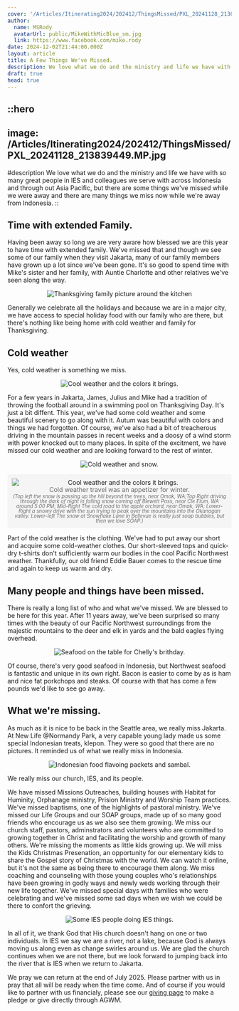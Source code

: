 ```yaml
---
cover: '/Articles/Itinerating2024/202412/ThingsMissed/PXL_20241128_213839449.MP.jpg'
author:
  name: MSRody
  avatarUrl: public/MikeWithMicBlue_sm.jpg
  link: https://www.facebook.com/mike.rody
date: 2024-12-02T21:44:00.000Z
layout: article
title: A Few Things We've Missed.
description: We love what we do and the ministry and life we have with so many great people in IES and coleges we serve with across Indonesia and through out Asia Pacific, but there are some things we've missed while we were away and there are many things we miss now while we're away from Indonesia.
draft: true
head: true
---
```


::hero
---
image: /Articles/Itinerating2024/202412/ThingsMissed/PXL_20241128_213839449.MP.jpg
---

#description
We love what we do and the ministry and life we have with so many great people in IES and colleagues we serve with across Indonesia and through out Asia Pacific, but there are some things we've missed while we were away and there are many things we miss now while we're away from Indonesia.
::

## Time with extended Family.

Having been away so long we are very aware how blessed we are this year to have time with extended family. We've missed that and though we see some of our family when they visit Jakarta, many of our family members have grown up a lot since we've been gone. It's so good to spend time with Mike's sister and her family, with Auntie Charlotte and other relatives we've seen along the way.

<center> 

![Thanksgiving family picture around the kitchen](/Articles/Itinerating2024/202412/ThingsMissed/PXL_20241129_011504537.MP.jpg) 

</center>

Generally we celebrate all the holidays and because we are in a major city, we have access to special holiday food with our family who are there, but there's nothing like being home with cold weather and family for Thanksgiving.

## Cold weather

Yes, cold weather is something we miss. 

<center>

![Cool weather and the colors it brings.](/Articles/Itinerating2024/202412/ThingsMissed/CoolWeatherCOLLAGE.jpg)

</center>

For a few years in Jakarta, James, Julius and Mike had a tradition of throwing the football around in a swimming pool on Thanksgiving Day. It's just a bit diffent. This year, we've had some cold weather and some beautiful scenery to go along with it. Autum was beautiful with colors and things we had forgotten. Of course, we've also had a bit of treacherous driving in the mountain passes in recent weeks and a doosy of a wind storm with power knocked out to many places. In spite of the excitment, we have missed our cold weather and are looking forward to the rest of winter. 

<center>

![Cold weather and snow.](/Articles/Itinerating2024/202412/ThingsMissed/ColdWeather-COLLAGE.jpg)

</center>

<div style="border-radius: 2%;background-color: WhiteSmoke;display: flex;flex-direction: column; text-align: center;"> 
<img style="border-radius: 2%; margin: 0%;padding-right: 2%;padding-left: 2%;padding-top: 2%;" src="/Articles/Itinerating2024/202412/ThingsMissed/CoolWeatherCOLLAGE.jpg" alt="Cool weather and the colors it brings.">
<div style="line-height: 120%;padding-right: 2%;padding-left: 2%;padding-bottom: .25%;color:DimGray;">
  Cold weather travel was an appetizer for winter.
  </div>
<div style="font-size: 80%;font-style: italic;line-height: 98%;padding-right: 2%;padding-left: 2%;padding-bottom: 2%;color:DimGray;">
  (Top left the snow is passing up the hill beyond the trees, near Omak, WA;Top Right driving through the dark of night in falling snow coming off Blewett Pass, near Cle Elum, WA around 5:00 PM; Mid-Right The cold road to the apple orchard, near Omak, WA; Lower-Right a snowy drive with the sun trying to peak over the mountains into the Okanagan valley. Lower-left The snow at Snowflake Lane in Bellevue is really just soap bubbles, but then we love SOAP.)
  </br>
  </div>
</div>

Part of the cold weather is the clothing. We've had to put away our short and acquire some cold-weather clothes. Our short-sleeved tops and quick-dry t-shirts don't sufficiently warm our bodies in the cool Pacific Northwest weather. Thankfully, our old friend Eddie Bauer comes to the rescue time and again to keep us warm and dry.

## Many people and things have been missed.

There is really a long list of who and what we've missed. We are blessed to be here for this year. After 11 years away, we've been surprised so many times with the beauty of our Pacific Northwest surroundings from the majestic mountains to the deer and elk in yards and the bald eagles flying overhead. 

<center>

![Seafood on the table for Chelly's brithday.](/Articles/Itinerating2024/202412/ThingsMissed/IMG-20241127-WA0004.jpg)

</center>

Of course, there's very good seafood in Indonesia, but Northwest seafood is fantastic and unique in its own right. Bacon is easier to come by as is ham and nice fat porkchops and steaks. Of course with that has come a few pounds we'd like to see go away.

## What we're missing.

As much as it is nice to be back in the Seattle area, we really miss Jakarta. At New Life @Normandy Park, a very capable young lady made us some special Indonesian treats, klepon. They were so good that there are no pictures. It reminded us of what we really miss in Indonesia. 

<center>

![Indonesian food flavoing packets and sambal.](/Articles/Itinerating2024/202412/ThingsMissed/IndoFood_COLLAGE.jpg)

</center>

We really miss our church, IES, and its people. 

We have missed Missions Outreaches, building houses with Habitat for Huminity, Orphanage ministry, Prision Ministry and Worship Team practices. We've missed baptisms, one of the highlights of pastoral ministry. We've missed our Life Groups and our SOAP groups, made up of so many good friends who encourage us as we also see them growing. We miss our church staff, pastors, adminstrators and volunteers who are committed to growing together in Christ and facilitating the worship and growth of many others. We're missing the moments as little kids growing up. We will miss the Kids Christmas Presenation, an opportunity for our elementary kids to share the Gospel story of Christmas with the world. We can watch it online, but it's not the same as being there to encourage them along. We miss coaching and counseling with those young couples who's relationships have been growing in godly ways and newly weds working through their new life together. We've missed special days with families who were celebrating and we've missed some sad days when we wish we could be there to confort the grieving.

<center>

![Some IES people doing IES things.](/Articles/Itinerating2024/202412/ThingsMissed/Some_IES_People_Doing_IES_things-COLLAGE.jpg)

</center>

In all of it, we thank God that His church doesn't hang on one or two individuals. In IES we say we are a river, not a lake, because God is always moving us along even as change swirles around us. We are glad the church continues when we are not there, but we look forward to jumping back into the river that is IES when we return to Jakarta. 

We pray we can return at the end of July 2025. Please partner with us in pray that all will be ready when the time come. And of course if you would like to partner with us financialy, please see our [giving page](https://therodys.com/giving#giving-financially) to make a pledge or give directly through AGWM.

